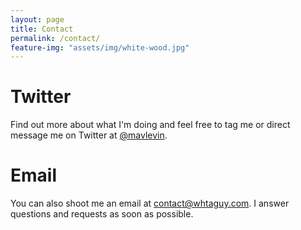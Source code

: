 ```yaml
---
layout: page
title: Contact
permalink: /contact/
feature-img: "assets/img/white-wood.jpg"
---
```


# Twitter

Find out more about what I'm doing and feel free to tag me or direct message me on Twitter at [@mavlevin](https://twitter.com/mavlevin).

# Email

You can also shoot me an email at [contact@whtaguy.com](mailto:contact@mavericklevin.com). I answer questions and requests as soon as possible.
